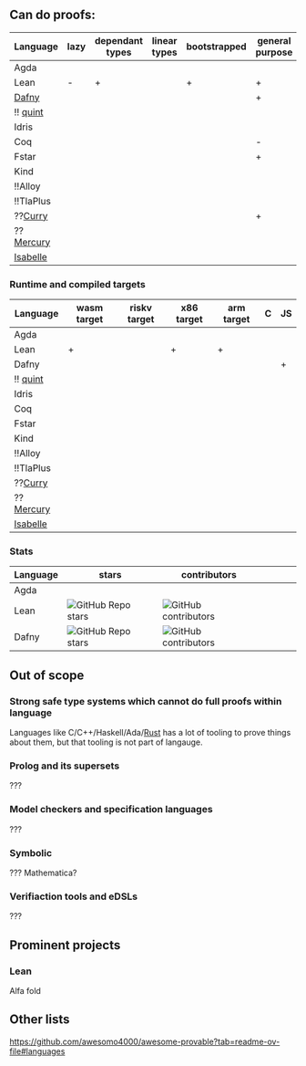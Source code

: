 ## Can do proofs:


| Language                                     | lazy | dependant types | linear types | bootstrapped | general purpose | refinement types | type classes |
|----------------------------------------------|------|-----------------|--------------|--------------|-----------------|------------------|--------------|
| Agda                                         |      |                 |              |              |                 |                  |              |
| Lean                                         | -    | +               |              | +            | +               |                  |              |
| [Dafny](https://github.com/dafny-lang/dafny) |      |                 |              |              | +               |                  |              |
| !! [quint](https://quint-lang.org/)          |      |                 |              |              |                 |                  |              |
| Idris                                        |      |                 |              |              |                 |                  |              |
| Coq                                          |      |                 |              |              | -               |                  |              |
| Fstar                                        |      |                 |              |              | +               | +                |              |
| Kind                                         |      |                 |              |              |                 |                  |              |
| !!Alloy                                      |      |                 |              |              |                 |                  |              |
| !!TlaPlus                                    |      |                 |              |              |                 |                  |              |
| ??[Curry](https://curry-lang.org/)           |      |                 |              |              | +               |                  |              |
| ??[Mercury](https://mercurylang.org/)        |      |                 |              |              |                 |                  |              |
| [Isabelle](https://isabelle.in.tum.de/)      |      |                 |              |              |                 |                  |              |



### Runtime and compiled targets

| Language                                | wasm target | riskv target | x86 target | arm target | C | JS |
|-----------------------------------------|-------------|--------------|------------|------------|---|----|
| Agda                                    |             |              |            |            |   |    |
| Lean                                    | +           |              | +          | +          |   |    |
| Dafny                                   |             |              |            |            |   | +  |
| !! [quint](https://quint-lang.org/)     |             |              |            |            |   |    |
| Idris                                   |             |              |            |            |   |    |
| Coq                                     |             |              |            |            |   |    |
| Fstar                                   |             |              |            |            |   |    |
| Kind                                    |             |              |            |            |   |    |
| !!Alloy                                 |             |              |            |            |   |    |
| !!TlaPlus                               |             |              |            |            |   |    |
| ??[Curry](https://curry-lang.org/)      |             |              |            |            |   |    |
| ??[Mercury](https://mercurylang.org/)   |             |              |            |            |   |    |
| [Isabelle](https://isabelle.in.tum.de/) |             |              |            |            |   |    |


### Stats


| Language | stars                                                                      | contributors                                                                        |   |   |   |   |
|----------|----------------------------------------------------------------------------|-------------------------------------------------------------------------------------|---|---|---|---|
| Agda     |                                                                            |                                                                                     |   |   |   |   |
| Lean     | ![GitHub Repo stars](https://img.shields.io/github/stars/leanprover/lean4) | ![GitHub contributors](https://img.shields.io/github/contributors/leanprover/lean4) |   |   |   |   |
| Dafny    | ![GitHub Repo stars](https://img.shields.io/github/stars/dafny-lang/dafny) | ![GitHub contributors](https://img.shields.io/github/contributors/dafny-lang/dafny) |   |   |   |   |


## Out of scope


### Strong safe type systems which cannot do full proofs within language 

Languages like C/C++/Haskell/Ada/[Rust](https://github.com/newca12/awesome-rust-formalized-reasoning?tab=readme-ov-file#verification) 
has a lot of tooling to prove things about them, but that tooling is not part of langauge.

### Prolog and its supersets

???

### Model checkers and specification languages 

???

### Symbolic

??? Mathematica?

### Verifiaction tools and eDSLs

???

## Prominent projects

### Lean

Alfa fold


## Other lists

https://github.com/awesomo4000/awesome-provable?tab=readme-ov-file#languages
